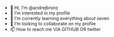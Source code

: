 - 👋 Hi, I’m @andrejbronz
- 👀 I’m interested in my profile 
- 🌱 I’m currently learning everything about seven 
- 💞️ I’m looking to collaborate on my profile 
- 📫 How to reach me VIA GITHUB OR twitter

<!---
andrejbronz/andrejbronz is a ✨ special ✨ repository because its `README.md` (this file) appears on your GitHub profile.
You can click the Preview link to take a look at your changes.
--->

